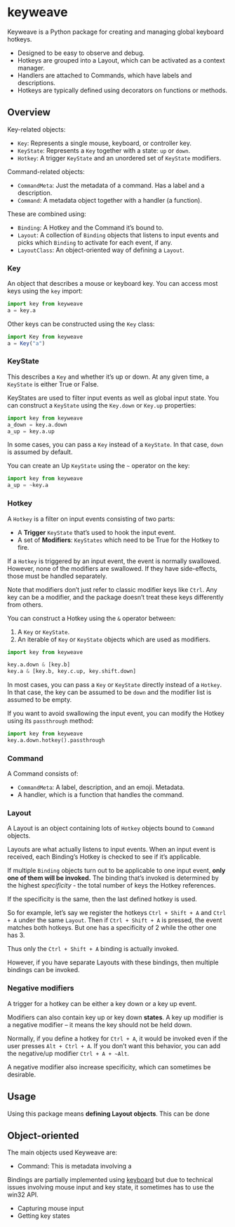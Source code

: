 # keyweave

Keyweave is a Python package for creating and managing global keyboard hotkeys.

- Designed to be easy to observe and debug.
- Hotkeys are grouped into a Layout, which can be activated as a context manager.
- Handlers are attached to Commands, which have labels and descriptions.
- Hotkeys are typically defined using decorators on functions or methods.

## Overview

Key-related objects:

- `Key`: Represents a single mouse, keyboard, or controller key.
- `KeyState`: Represents a `Key` together with a state: `up` or `down`.
- `Hotkey`: A trigger `KeyState` and an unordered set of `KeyState` modifiers.

Command-related objects:

- `CommandMeta`: Just the metadata of a command. Has a label and a description.
- `Command`: A metadata object together with a handler (a function).

These are combined using:

- `Binding`: A Hotkey and the Command it’s bound to.
- `Layout`: A collection of `Binding` objects that listens to input events and picks which `Binding` to activate for each event, if any.
- `LayoutClass`: An object-oriented way of defining a `Layout`.

### Key

An object that describes a mouse or keyboard key. You can access most keys using the `key` import:

```python
import key from keyweave
a = key.a
```

Other keys can be constructed using the `Key` class:

```ts
import Key from keyweave
a = Key("a")
```

### KeyState

This describes a `Key` and whether it’s up or down. At any given time, a `KeyState` is either True or False.

KeyStates are used to filter input events as well as global input state. You can construct a `KeyState` using the `Key.down` or `Key.up` properties:

```python
import key from keyweave
a_down = key.a.down
a_up = key.a.up
```

In some cases, you can pass a `Key` instead of a `KeyState`. In that case, `down` is assumed by default.

You can create an Up `KeyState` using the `~` operator on the key:

```python
import key from keyweave
a_up = ~key.a
```

### Hotkey

A `Hotkey` is a filter on input events consisting of two parts:

- A **Trigger** `KeyState` that’s used to hook the input event.
- A set of **Modifiers**: `KeyStates` which need to be True for the Hotkey to fire.

If a `Hotkey` is triggered by an input event, the event is normally swallowed. However, none of the modifiers are swallowed. If they have side-effects, those must be handled separately.

Note that modifiers don’t just refer to classic modifier keys like `Ctrl`. Any key can be a modifier, and the package doesn’t treat these keys differently from others.

You can construct a Hotkey using the `&` operator between:

1. A `Key` or `KeyState`.
2. An iterable of `Key` or `KeyState` objects which are used as modifiers.

```python
import key from keyweave

key.a.down & [key.b]
key.a & [key.b, key.c.up, key.shift.down]
```

In most cases, you can pass a `Key` or `KeyState` directly instead of a `Hotkey`. In that case, the key can be assumed to be `down` and the modifier list is assumed to be empty.

If you want to avoid swallowing the input event, you can modify the Hotkey using its `passthrough` method:

```python
import key from keyweave
key.a.down.hotkey().passthrough
```

### Command

A Command consists of:

- `CommandMeta`: A label, description, and an emoji. Metadata.
- A handler, which is a function that handles the command.

### Layout

A Layout is an object containing lots of `Hotkey` objects bound to `Command` objects.

Layouts are what actually listens to input events. When an input event is received, each Binding’s Hotkey is checked to see if it’s applicable.

If multiple `Binding` objects turn out to be applicable to one input event, **only one of them will be invoked.** The binding that’s invoked is determined by the highest _specificity_ - the total number of keys the Hotkey references.

If the specificity is the same, then the last defined hotkey is used.

So for example, let’s say we register the hotkeys `Ctrl + Shift + A` and `Ctrl + A` under the same `Layout`. Then if `Ctrl + Shift + A` is pressed, the event matches both hotkeys. But one has a specificity of 2 while the other one has 3.

Thus only the `Ctrl + Shift + A` binding is actually invoked.

However, if you have separate Layouts with these bindings, then multiple bindings can be invoked.

### Negative modifiers

A trigger for a hotkey can be either a key down or a key up event.

Modifiers can also contain key up or key down **states**. A key up modifier is a negative modifier – it means the key should not be held down.

Normally, if you define a hotkey for `Ctrl + A`, it would be invoked even if the user presses `Alt + Ctrl + A`. If you don’t want this behavior, you can add the negative/up modifier `Ctrl + A + ~Alt`.

A negative modifier also increase specificity, which can sometimes be desirable.

## Usage

Using this package means **defining Layout objects**. This can be done

## Object-oriented

The main objects used Keyweave are:

- Command: This is metadata involving a

Bindings are partially implemented using [keyboard](https://pypi.org/project/keyboard/) but due to technical issues involving mouse input and key state, it sometimes has to use the win32 API.

- Capturing mouse input
- Getting key states
